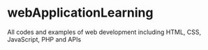 # webApplicationLearning
All codes and examples of web development including HTML, CSS, JavaScript, PHP and APIs

